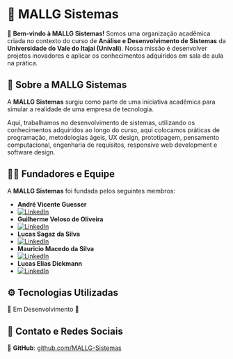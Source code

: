 # 🏢 MALLG Sistemas

🚀 **Bem-vindo à MALLG Sistemas!** Somos uma organização acadêmica criada no contexto do curso de **Análise e Desenvolvimento de Sistemas** da **Universidade do Vale do Itajaí (Univali)**. Nossa missão é desenvolver projetos inovadores e aplicar os conhecimentos adquiridos em sala de aula na prática.

## 📌 Sobre a MALLG Sistemas

A **MALLG Sistemas** surgiu como parte de uma iniciativa acadêmica para simular a realidade de uma empresa de tecnologia.

Aqui, trabalhamos no desenvolvimento de sistemas, utilizando os conhecimentos adquiridos ao longo do curso, aqui colocamos práticas de programação, metodologias ágeis, UX design, prototipagem, pensamento computacional, engenharia de requisitos, responsive web development e software design.

## 👨‍💻 Fundadores e Equipe

A **MALLG Sistemas** foi fundada pelos seguintes membros:

- **André Vicente Guesser**
- [![LinkedIn](https://img.shields.io/badge/LinkedIn-0077B5?style=for-the-badge&logo=linkedin&logoColor=white)](https://www.linkedin.com/in/andr%C3%A9-guesser-184823356/)
- **Guilherme Veloso de Oliveira**
- [![LinkedIn](https://img.shields.io/badge/LinkedIn-0077B5?style=for-the-badge&logo=linkedin&logoColor=white)](https://www.linkedin.com/in/guilherme-veloso-de-oliveira-6a6b72260/)
- **Lucas Sagaz da Silva**
- [![LinkedIn](https://img.shields.io/badge/LinkedIn-0077B5?style=for-the-badge&logo=linkedin&logoColor=white)](https://www.linkedin.com/in/lucas-sagaz-da-silva-6a41b3230/)
- **Mauricio Macedo da Silva**
- [![LinkedIn](https://img.shields.io/badge/LinkedIn-0077B5?style=for-the-badge&logo=linkedin&logoColor=white)](https://www.linkedin.com/in/mauricio-macedo-22570085/)
- **Lucas Elias Dickmann**  
- [![LinkedIn](https://img.shields.io/badge/LinkedIn-0077B5?style=for-the-badge&logo=linkedin&logoColor=white)](https://linkedin.com/in/lucas-dickmann)

## ⚙️ Tecnologias Utilizadas

🚧 Em Desenvolvimento 🚧

## 📩 Contato e Redes Sociais

📌 **GitHub**: [github.com/MALLG-Sistemas](https://github.com/MALLG-Sistemas)
